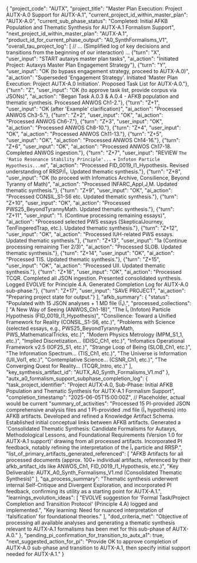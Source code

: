 {
  "project_code": "AUTX",
  "project_title": "Master Plan Execution: Project AUTX-A.0 Support for AUTX-A.1",
  "current_project_id_within_master_plan": "AUTX-A.0",
  "current_sub_phase_status": "Completed: Initial AFKB Population and Thematic Synthesis for AUTX-A.1 Formalism Support",
  "next_project_id_within_master_plan": "AUTX-A.1",
  "product_id_for_current_phase_output": "A0_SynthFormalisms_V1",
  "overall_tau_project_log": [
    // ... (Simplified log of key decisions and transitions from the beginning of our interaction) ...
    {"turn": "X", "user_input": "START autaxys master plan tasks", "ai_action": "Initiated Project: Autaxys Master Plan Engagement Strategy"},
    {"turn": "Y", "user_input": "OK (to bypass engagement strategy, proceed to AUTX-A.0)", "ai_action": "Superseded 'Engagement Strategy'. Initiated 'Master Plan Execution: Project AUTX-A.0 Initiation'. Proposed Task List for AUTX-A.0."},
    {"turn": "Z", "user_input": "OK (to approve task list, provide corpus via JSONs)", "ai_action": "Began Task A.0.3 & A.0.4 - AFKB population and thematic synthesis. Processed ANWOS Ch1-2."},
    {"turn": "Z+1", "user_input": "OK (after 'Example' clarification)", "ai_action": "Processed ANWOS Ch3-5."},
    {"turn": "Z+2", "user_input": "OK", "ai_action": "Processed ANWOS Ch6-7."},
    {"turn": "Z+3", "user_input": "OK", "ai_action": "Processed ANWOS Ch8-10."},
    {"turn": "Z+4", "user_input": "OK", "ai_action": "Processed ANWOS Ch11-13."},
    {"turn": "Z+5", "user_input": "OK", "ai_action": "Processed ANWOS Ch14-16."},
    {"turn": "Z+6", "user_input": "OK", "ai_action": "Processed ANWOS Ch17-18. Completed ANWOS ingestion."},
    {"turn": "Z+7", "user_input": "REVIEW `The 'Ratio Resonance Stability Principle'...` + `Infoton Particle Hypothesis...md`", "ai_action": "Processed FID_0019_I1_Hypothesis. Revised understanding of RRSP/Î₁. Updated thematic synthesis."},
    {"turn": "Z+8", "user_input": "OK (to proceed with Infomatics Archive, Consilience, Beyond Tyranny of Math)", "ai_action": "Processed INFARC_AppI,J,M. Updated thematic synthesis."},
    {"turn": "Z+9", "user_input": "OK", "ai_action": "Processed CONSIL_S1-S6 etc. Updated thematic synthesis."},
    {"turn": "Z+10", "user_input": "OK", "ai_action": "Processed PWS25_BeyondTyrannyMath. Updated thematic synthesis."},
    {"turn": "Z+11", "user_input": "1. (Continue processing remaining essays)", "ai_action": "Processed selected PWS essays (SkepticalJourney, TenFingeredTrap, etc.). Updated thematic synthesis."},
    {"turn": "Z+12", "user_input": "OK", "ai_action": "Processed IUH-related PWS essays. Updated thematic synthesis."},
    {"turn": "Z+13", "user_input": "1a (Continue processing remaining Tier 2/3)", "ai_action": "Processed SLOB. Updated thematic synthesis."},
    {"turn": "Z+14", "user_input": "OK", "ai_action": "Processed TIS. Updated thematic synthesis."},
    {"turn": "Z+15", "user_input": "OK", "ai_action": "Processed UII. Updated thematic synthesis."},
    {"turn": "Z+16", "user_input": "OK", "ai_action": "Processed TCQR. Completed all JSON ingestion. Presented consolidated synthesis. Logged EVOLVE for Principle 4.A. Generated Completion Log for AUTX-A.0 sub-phase."},
    {"turn": "Z+17", "user_input": "SAVE PROJECT", "ai_action": "Preparing project state for output."}
  ],
  "afkb_summary": {
    "status": "Populated with 15 JSON analyses + 1 MD file (Î₁).",
    "processed_collections": [
      "A New Way of Seeing (ANWOS_Ch1-18)",
      "The Î₁ (Infoton) Particle Hypothesis (FID_0019_I1_Hypothesis)",
      "Consilience: Toward a Unified Framework for Reality (CONSIL_S1-S6, etc.)",
      "Problems with Science (selected essays, e.g., PWS25_BeyondTyrannyMath, PWS_MathematicalTricks, etc.)",
      "Modern Physics Metrology (MPM_S1_1, etc.)",
      "Implied Discretization... (IDISC_Ch1, etc.)",
      "Infomatics Operational Framework v2.5 (IOF25_S1, etc.)",
      "Strange Loop of Being (SLOB_Ch1, etc.)",
      "The Information Spectrum... (TIS_Ch1, etc.)",
      "The Universe is Information (UII_Vol1, etc.)",
      "Contemplative Science... (CSNR_Ch1, etc.)",
      "The Converging Quest for Reality... (TCQR_Intro, etc.)"
    ],
    "key_synthesis_artifact_id": "AUTX_A0_Synth_Formalisms_V1.md"
  },
  "autx_a0_formalism_support_subphase_completion_log": {
    "task_project_identifier": "Project AUTX-A.0, Sub-Phase: Initial AFKB Population and Thematic Synthesis for AUTX-A.1 Formalism Support",
    "completion_timestamp": "2025-06-05T15:00:00Z", // Placeholder, actual would be current
    "summary_of_activities": "Processed 15 PI-provided JSON comprehensive analysis files and 1 PI-provided .md file (Î₁ hypothesis) into AFKB artifacts. Developed and refined a Knowledge Artifact Schema. Established initial conceptual links between AFKB artifacts. Generated a 'Consolidated Thematic Synthesis: Candidate Formalisms for Autaxys, Methodological Lessons, and Foundational Requirements (Version 1.0 for AUTX-A.1 support)' drawing from all processed artifacts. Incorporated PI feedback, notably refining the interpretation of the Î₁ particle and RRSP.",
    "list_of_primary_artifacts_generated_referenced": [
      "AFKB Artifacts for all processed documents (approx. 100+ individual artifacts, referenced by their afkb_artifact_ids like ANWOS_Ch1, FID_0019_I1_Hypothesis, etc.)",
      "Key Deliverable: AUTX_A0_Synth_Formalisms_V1.md (Consolidated Thematic Synthesis)"
    ],
    "qa_process_summary": "Thematic synthesis underwent internal Self-Critique and Divergent Exploration, and incorporated PI feedback, confirming its utility as a starting point for AUTX-A.1.",
    "learnings_evolution_ideas": [
      "EVOLVE suggestion for 'Formal Task/Project Completion and Transition Protocol' (Principle 4.A) logged and implemented.",
      "Key learning: Need for nuanced interpretation of 'falsification' for foundational theories."
    ],
    "dod_criteria_met": "Objective of processing all available analyses and generating a thematic synthesis relevant to AUTX-A.1 formalisms has been met for this sub-phase of AUTX-A.0."
  },
  "pending_pi_confirmation_for_transition_to_autx_a1": true,
  "next_suggested_action_for_pi": "Provide OK to approve completion of AUTX-A.0 sub-phase and transition to AUTX-A.1, then specify initial support needed for AUTX-A.1."
}